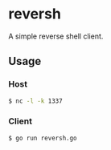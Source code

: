 # reversh

A simple reverse shell client.

## Usage

### Host

```sh
$ nc -l -k 1337
```

### Client

```sh
$ go run reversh.go
```
